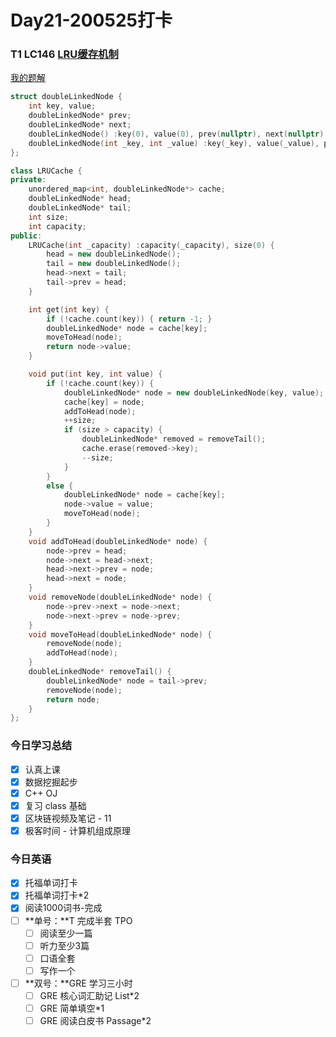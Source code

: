 # Day21-200525打卡

### T1 LC146 [LRU缓存机制](https://leetcode-cn.com/problems/lru-cache/)

[我的题解](https://github.com/david990917/My-LeetCode-Solutions/tree/master/%E7%AE%97%E6%B3%95/146.%20LRU%E7%BC%93%E5%AD%98%E6%9C%BA%E5%88%B6)

```c++
struct doubleLinkedNode {
	int key, value;
	doubleLinkedNode* prev;
	doubleLinkedNode* next;
	doubleLinkedNode() :key(0), value(0), prev(nullptr), next(nullptr) {};
	doubleLinkedNode(int _key, int _value) :key(_key), value(_value), prev(nullptr), next(nullptr) {};
};

class LRUCache {
private:
	unordered_map<int, doubleLinkedNode*> cache;
	doubleLinkedNode* head;
	doubleLinkedNode* tail;
	int size;
	int capacity;
public:
	LRUCache(int _capacity) :capacity(_capacity), size(0) {
		head = new doubleLinkedNode();
		tail = new doubleLinkedNode();
		head->next = tail;
		tail->prev = head;
	}

	int get(int key) {
		if (!cache.count(key)) { return -1; }
		doubleLinkedNode* node = cache[key];
		moveToHead(node);
		return node->value;
	}

	void put(int key, int value) {
		if (!cache.count(key)) {
			doubleLinkedNode* node = new doubleLinkedNode(key, value);
			cache[key] = node;
			addToHead(node);
			++size;
			if (size > capacity) {
				doubleLinkedNode* removed = removeTail();
				cache.erase(removed->key);
				--size;
			}
		}
		else {
			doubleLinkedNode* node = cache[key];
			node->value = value;
			moveToHead(node);
		}
	}
	void addToHead(doubleLinkedNode* node) {
		node->prev = head;
		node->next = head->next;
		head->next->prev = node;
		head->next = node;
	}
	void removeNode(doubleLinkedNode* node) {
		node->prev->next = node->next;
		node->next->prev = node->prev;
	}
	void moveToHead(doubleLinkedNode* node) {
		removeNode(node);
		addToHead(node);
	}
	doubleLinkedNode* removeTail() {
		doubleLinkedNode* node = tail->prev;
		removeNode(node);
		return node;
	}
};
```



### 今日学习总结

- [x] 认真上课
- [x] 数据挖掘起步
- [x] C++ OJ 
- [x] 复习 class 基础
- [x] 区块链视频及笔记 - 11
- [x] 极客时间 - 计算机组成原理

### 今日英语

- [x] 托福单词打卡
- [x] 托福单词打卡*2
- [x] 阅读1000词书-完成
- [ ] **单号：**T 完成半套 TPO
  - [ ] 阅读至少一篇
  - [ ] 听力至少3篇
  - [ ] 口语全套
  - [ ] 写作一个
- [ ] **双号：**GRE 学习三小时
  - [ ] GRE 核心词汇助记 List*2
  - [ ] GRE 简单填空*1
  - [ ] GRE 阅读白皮书 Passage*2